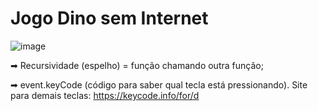 # Jogo Dino sem Internet 
![image](https://user-images.githubusercontent.com/89320151/163653128-8344c719-79b3-419e-8bb5-90a78929a3bd.png)

➡ Recursividade (espelho) = função chamando outra função;

➡ event.keyCode (código para saber qual tecla está pressionando). Site para demais teclas: https://keycode.info/for/d

